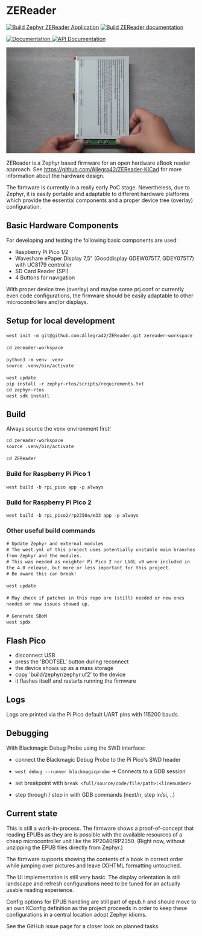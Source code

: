 <!--
SPDX-FileCopyrightText: 2025 Anna-Lena Marx <mail@marx.engineer>

SPDX-License-Identifier: MPL-2.0
-->

# ZEReader

[![Build Zephyr ZEReader Application](https://github.com/Allegra42/ZEReader/actions/workflows/build-zephyr.yaml/badge.svg)](https://github.com/Allegra42/ZEReader/actions/workflows/build-zephyr.yaml)
[![Build ZEReader documentation](https://github.com/Allegra42/ZEReader/actions/workflows/build-docs.yaml/badge.svg)](https://github.com/Allegra42/ZEReader/actions/workflows/build-docs.yaml)

<a href="https://allegra42.github.io/ZEReader/">
  <img alt="Documentation" src="https://img.shields.io/badge/documentation-3D578C?logo=sphinx&logoColor=white">
</a>
<a href="https://allegra42.github.io/ZEReader/doxygen">
  <img alt="API Documentation" src="https://img.shields.io/badge/API-documentation-3D578C?logo=c&logoColor=white">
</a>

<!-- <img alt="ZEReader in Action" src='/doc/pics/ZEReader.webp' width="500" /> -->
![ZEReader in Action](/doc/pics/ZEReader-vid.webp)

ZEReader is a Zephyr based firmware for an open hardware eBook reader approach.
See https://github.com/Allegra42/ZEReader-KiCad for more information about the hardware design.

The firmware is currently in a really early PoC stage.
Nevertheless, due to Zephyr, it is easily portable and adaptable to different hardware platforms
which provide the essential components and a proper device tree (overlay) configuration.

## Basic Hardware Components
For developing and testing the following basic components are used:

- Raspberry Pi Pico 1/2
- Waveshare ePaper Display 7,5" (Gooddisplay GDEW075T7, GDEY075T7) with UC8179 controller
- SD Card Reader (SPI)
- 4 Buttons for navigation

With proper device tree (overlay) and maybe some prj.conf or currently even code configurations,
the firmware should be easily adaptable to other microcontrollers and/or displays.

## Setup for local development
```
west init -m git@github.com:Allegra42/ZEReader.git zereader-workspace

cd zereader-workspace

python3 -m venv .venv
source .venv/bin/activate

west update
pip install -r zephyr-rtos/scripts/requirements.txt
cd zephyr-rtos
west sdk install
```


## Build
Always source the venv environment first!
```
cd zereader-workspace
source .venv/bin/activate

cd ZEReader
```

### Build for Raspberry Pi Pico 1
```
west build -b rpi_pico app -p always
```

### Build for Raspberry Pi Pico 2
```
west build -b rpi_pico2/rp2350a/m33 app -p always
```

### Other useful build commands
```
# Update Zephyr and external modules
# The west.yml of this project uses potentially unstable main branches from Zephyr and the modules.
# This was needed as neighter Pi Pico 2 nor LVGL v9 were included in the 4.0 release, but more or less important for this project.
# Be aware this can break!

west update

# May check if patches in this repo are (still) needed or new ones needed or new issues showed up.

# Generate SBoM
west spdx
```

## Flash Pico
- disconnect USB
- press the 'BOOTSEL' button during reconnect
- the device shows up as a mass storage
- copy 'build/zephyr/zephyr.uf2' to the device
- it flashes itself and restarts running the firmware

## Logs
Logs are printed via the Pi Pico default UART pins with 115200 bauds.

## Debugging
With Blackmagic Debug Probe using the SWD interface:

- connect the Blackmagic Debug Probe to the Pi Pico's SWD header
- `west debug --runner blackmagicprobe`
-> Connects to a GDB session

- set breakpoint with
  `break <full/source/code/file/path>:<linenumber>`
- step through / step in with GDB commands (next/n, step in/si, ..)

## Current state
This is still a work-in-process.
The firmware shows a proof-of-concept that reading EPUBs as they are is possible with the available resources of a cheap microcontroller unit like the RP2040/RP2350.
(Right now, without unzipping the EPUB files directly from Zephyr.)

The firmware supports showing the contents of a book in correct order while jumping over pictures and leave (X)HTML formatting untouched.

The UI implementation is still very basic.
The display orientation is still landscape and refresh configurations need to be tuned for an actually usable reading experience.

Config options for EPUB handling are still part of epub.h and should move to an own KConfig definition as the project proceeds in order to keep these configurations in a central location adopt Zephyr idioms.

See the GitHub issue page for a closer look on planned tasks.
